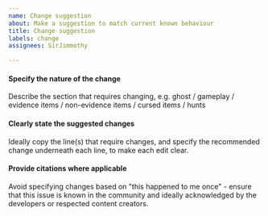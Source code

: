```yaml
---
name: Change suggestion
about: Make a suggestion to match current known behaviour
title: Change suggestion
labels: change
assignees: SirJimmothy

---
```


#### Specify the nature of the change
Describe the section that requires changing, e.g. ghost / gameplay / evidence items / non-evidence items / cursed items / hunts

#### Clearly state the suggested changes

Ideally copy the line(s) that require changes, and specify the recommended change underneath each line, to make each edit clear.

#### Provide citations where applicable
Avoid specifying changes based on "this happened to me once" - ensure that this issue is known in the community and ideally acknowledged by the developers or respected content creators.
